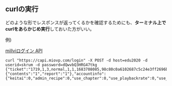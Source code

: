 ## curlの実行

どのような形でレスポンスが返ってくるかを確認するためにも、**ターミナル上でcurlをあらかじめ実行**しておいた方がいい。

例) 

[millviログイン API](https://support-mv.millvi.jp/hc/ja/articles/5950034559001-root-%E3%83%AD%E3%82%B0%E3%82%A4%E3%83%B3-%E3%83%81%E3%82%B1%E3%83%83%E3%83%88%E9%96%A2%E9%80%A3-)

```
curl "https://capi.miovp.com/login" -X POST -d host=edu2020 -d userid=skrum -d password=dQwvbQ3HRG47tkg
{"ticket":"1719,1,3,normal,1,1,1683708085,98c80c0a6102687c5c24e3ff2696b12eef0ed930","type":"normal","vhost_name":"group1","permissions":{"contents":"1","report":"1"},"accountinfo":{"keitai":0,"admin_recipe":0,"use_chapter":0,"use_playbackrate":0,"use_broadcast":0,"use_broadcast_archive":0,"use_broadcast_transcode":0,"uploader_plan":"free"},"status":true}%       
 ```
